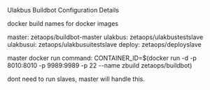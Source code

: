 Ulakbus Buildbot Configuration Details

docker build names for docker images

master: zetaops/buildbot-master
ulakbus: zetaops/ulakbustestslave
ulakbusui: zetaops/ulakbusuitestslave
deploy: zetaops/deployslave

master docker run command: 
CONTAINER_ID=$(docker run -d -p 8010:8010 -p 9989:9989 -p 22 --name zbuild zetaops/buildbot)

dont need to run slaves, master will handle this.